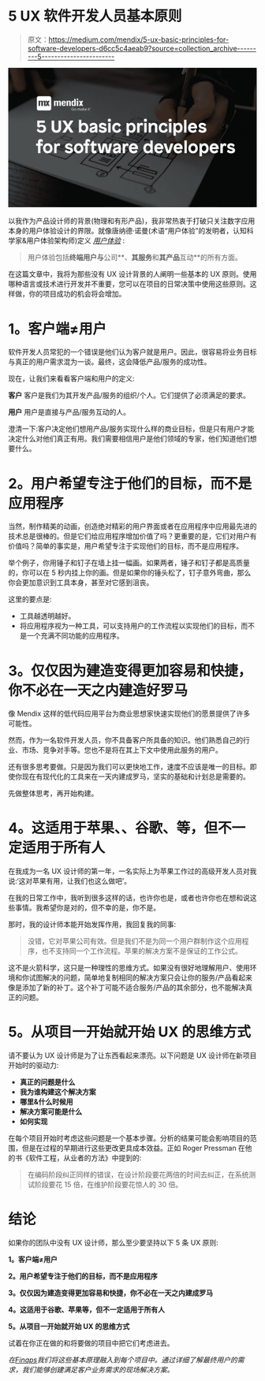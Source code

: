 # 5 UX 软件开发人员基本原则

> 原文：<https://medium.com/mendix/5-ux-basic-principles-for-software-developers-d6cc5c4aeab9?source=collection_archive---------5----------------------->

![](img/9ccd010679c928ded5ea1733cc4929ff.png)

以我作为产品设计师的背景(物理和有形产品)，我非常热衷于打破只关注数字应用本身的用户体验设计的界限。就像唐纳德·诺曼(术语“用户体验”的发明者，认知科学家&用户体验架构师)定义 [*用户体验*](https://www.nngroup.com/articles/definition-user-experience/) :

> 用户体验包括**终端用户与**公司**、**其服务**和**其产品**互动**的所有方面。

在这篇文章中，我将为那些没有 UX 设计背景的人阐明一些基本的 UX 原则。使用哪种语言或技术进行开发并不重要，您可以在项目的日常决策中使用这些原则。这样做，你的项目成功的机会将会增加。

# **1。客户端≠用户**

软件开发人员常犯的一个错误是他们认为客户就是用户。因此，很容易将业务目标与真正的用户需求混为一谈。最终，这会降低产品/服务的成功性。

现在，让我们来看看客户端和用户的定义:

**客户** 客户是我们为其开发产品/服务的组织/个人。它们提供了必须满足的要求。

**用户** 用户是直接与产品/服务互动的人。

澄清一下:客户决定他们想用产品/服务实现什么样的商业目标，但是只有用户才能决定什么对他们真正有用。我们需要相信用户是他们领域的专家，他们知道他们想要什么。

# **2。用户希望专注于他们的目标，而不是应用程序**

当然，制作精美的动画，创造绝对精彩的用户界面或者在应用程序中应用最先进的技术总是很棒的。但是它们给应用程序增加价值了吗？更重要的是，它们对用户有价值吗？简单的事实是，用户希望专注于实现他们的目标，而不是应用程序。

举个例子，你用锤子和钉子在墙上挂一幅画。如果两者，锤子和钉子都是高质量的，你可以在 5 秒内挂上你的画。但是如果你的锤头松了，钉子意外弯曲，那么你会更加意识到工具本身，甚至对它感到沮丧。

这里的要点是:

*   工具越透明越好。
*   将应用程序视为一种工具，可以支持用户的工作流程以实现他们的目标，而不是一个充满不同功能的应用程序。

# **3。仅仅因为建造变得更加容易和快捷，你不必在一天之内建造好罗马**

像 Mendix 这样的低代码应用平台为商业思想家快速实现他们的愿景提供了许多可能性。

然而，作为一名软件开发人员，你不具备客户所具备的知识。他们熟悉自己的行业、市场、竞争对手等。您也不是将在其上下文中使用此服务的用户。

还有很多思考要做。只是因为我们可以更快地工作，速度不应该是唯一的目标。即使你现在有现代化的工具来在一天内建成罗马，坚实的基础和计划总是需要的。

先做整体思考，再开始构建。

# **4。这适用于苹果、**、谷歌、**等，但不一定适用于所有人**

在我成为一名 UX 设计师的第一年，一名实际上为苹果工作过的高级开发人员对我说:‘这对苹果有用，让我们也这么做吧’。

在我的日常工作中，我听到很多这样的话，也许你也是，或者也许你也在想和说这些事情。我希望你是对的，但不幸的是，你不是。

那时，我的设计师本能开始发挥作用，我回复我的同事:

> 没错，它对苹果公司有效。但是我们不是为同一个用户群制作这个应用程序，也不支持同一个工作流程。苹果的解决方案不是保证的工作公式。

这不是火箭科学，这只是一种理性的思维方式。如果没有很好地理解用户、使用环境和你试图解决的问题，简单地复制相同的解决方案只会让你的服务/产品看起来像是添加了新的补丁。这个补丁可能不适合服务/产品的其余部分，也不能解决真正的问题。

# **5。从项目一开始就开始 UX 的思维方式**

请不要认为 UX 设计师是为了让东西看起来漂亮。以下问题是 UX 设计师在新项目开始时的驱动力:

*   **真正的问题是什么**
*   **我为谁构建这个解决方案**
*   **哪里&什么时候用**
*   **解决方案可能是什么**
*   **如何实现**

在每个项目开始时考虑这些问题是一个基本步骤。分析的结果可能会影响项目的范围，但是在过程的早期进行这些更改更具成本效益。正如 Roger Pressman 在他的书《软件工程，从业者的方法》中提到的:

> 在编码阶段纠正同样的错误，在设计阶段要花两倍的时间去纠正，在系统测试阶段要花 15 倍，在维护阶段要花惊人的 30 倍。

# **结论**

如果你的团队中没有 UX 设计师，那么至少要坚持以下 5 条 UX 原则:

**1。客户端≠用户**

**2。用户希望专注于他们的目标，而不是应用程序**

**3。仅仅因为建造变得更加容易和快捷，你不必在一天之内建成罗马**

**4。这适用于谷歌、苹果等，但不一定适用于所有人**

**5。从项目一开始就开始 UX 的思维方式**

试着在你正在做的和将要做的项目中把它们考虑进去。

*在*[*Finaps*](https://www.finaps.nl/)*我们将这些基本原理融入到每个项目中。通过详细了解最终用户的需求，我们能够创建满足客户业务需求的现场解决方案。*